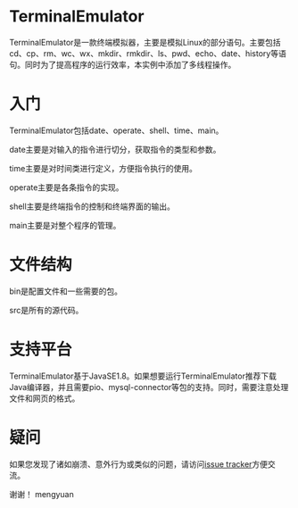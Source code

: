 # TerminalEmulator

TerminalEmulator是一款终端模拟器，主要是模拟Linux的部分语句。主要包括cd、cp、rm、wc、wx、mkdir、rmkdir、ls、pwd、echo、date、history等语句。同时为了提高程序的运行效率，本实例中添加了多线程操作。

# 入门

TerminalEmulator包括date、operate、shell、time、main。

date主要是对输入的指令进行切分，获取指令的类型和参数。

time主要是对时间类进行定义，方便指令执行的使用。

operate主要是各条指令的实现。

shell主要是终端指令的控制和终端界面的输出。

main主要是对整个程序的管理。

# 文件结构

bin是配置文件和一些需要的包。

src是所有的源代码。

# 支持平台

TerminalEmulator基于JavaSE1.8。如果想要运行TerminalEmulator推荐下载Java编译器，并且需要pio、mysql-connector等包的支持。同时，需要注意处理文件和网页的格式。

# 疑问

如果您发现了诸如崩溃、意外行为或类似的问题，请访问[issue tracker](https://github.com/ranmengyuan/TerminalEmulator/issues)方便交流。

谢谢！
mengyuan
